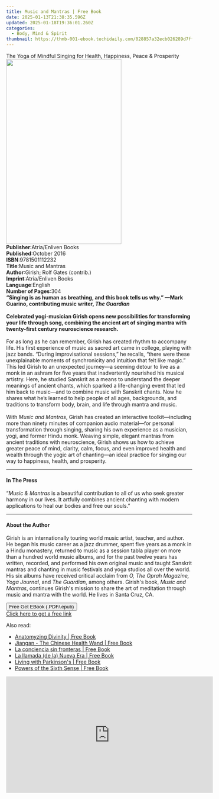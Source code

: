 ```yaml
---
title: Music and Mantras | Free Book
date: 2025-01-13T21:38:35.596Z
updated: 2025-01-18T19:36:01.260Z
categories:
  - Body, Mind & Spirit
thumbnail: https://thmb-001-ebook.techidaily.com/028857a32ecb026289d7ff121b837fafee1e7a82fe432ca98ff84485e3fba83a.jpg
---
```

<main id="book-container">
  <div class="flex flex-col">
    <div class="book-brief flex-1 py-6 px-4 sm:p-6 md:py-10 md:px-8">
      <!-- brief-->
      <div class="book-brief-main">
        The Yoga of Mindful Singing for Health, Happiness, Peace & Prosperity
      </div>
    </div>
    <div
      class="book-meta-info flex-1 grid gap-4 col-start-1 col-end-3 row-start-1 sm:mb-6 sm:grid-cols-4 lg:gap-6 lg:col-start-2 lg:row-end-6 lg:row-span-6 lg:mb-0"
    >
      <div
        class="book-meta-info-left place-content-center mt-4 p-4 text-sm leading-6 col-start-2 col-span-2 dark:text-slate-400"
      >
        <img
          class="w-full h-500 object-cover rounded-lg sm:h-255 sm:col-span-2 lg:col-span-full"
          src="https://img-001-ebook.techidaily.com/d90095d9e8e85f09f3d7076b56c1cad9bae5418cdfd369df78d745b6dbbf0902.jpg"
          alt=""
          width="312"
          height="500"
        />
      </div>
      <div
        class="book-meta-info-right mt-2 col-start-1 row-start-2 col-span-3 self-center"
      >
        <!-- meta data  -->
        <div class="flex flex-col px-4 md:px-8">
          <div class="flex-1">
            <strong>Publisher</strong>:<span class="px-2"
              >Atria/Enliven Books</span
            >
          </div>
          <div class="flex-1">
            <strong>Published</strong>:<span class="px-2">October 2016</span>
          </div>
          <div class="flex-1">
            <strong>ISBN</strong>:<span class="px-2">9781501112232</span>
          </div>
          <div class="flex-1">
            <strong>Title</strong>:<span class="px-2">Music and Mantras</span>
          </div>
          <div class="flex-1">
            <strong>Author</strong>:<span class="px-2"
              >Girish; Rolf Gates (contrib.)</span
            >
          </div>
          <div class="flex-1">
            <strong>Imprint</strong>:<span class="px-2"
              >Atria/Enliven Books</span
            >
          </div>
          <div class="flex-1">
            <strong>Language</strong>:<span class="px-2">English</span>
          </div>
          <div class="flex-1">
            <strong>Number of Pages</strong>:<span class="px-2">304</span>
          </div>
        </div>
      </div>
    </div>
    <div class="book-description flex-1 py-6 px-4 sm:p-6 md:py-10 md:px-8">
      <div class="book-description-main">
        <div accordion-content="" id="description">
          <b
            >“Singing is as human as breathing, and this book tells us why.”
            —Mark Guarino, contributing music writer, <i>The Guardian</i></b
          ><br />
          <br />
          <b
            >Celebrated yogi-musician Girish opens new possibilities for
            transforming your life through song, combining the ancient art of
            singing mantra with twenty-first century neuroscience research.</b
          ><br /><br />For as long as he can remember, Girish has created rhythm
          to accompany life. His first experience of music as sacred art came in
          college, playing with jazz bands. “During improvisational sessions,”
          he recalls, “there were these unexplainable moments of synchronicity
          and intuition that felt like magic.” This led Girish to an unexpected
          journey—a seeming detour to live as a monk in an ashram for five years
          that inadvertently nourished his musical artistry. Here, he studied
          Sanskrit as a means to understand the deeper meanings of ancient
          chants, which sparked a life-changing event that led him back to
          music—and to combine music with Sanskrit chants. Now he shares what
          he’s learned to help people of all ages, backgrounds, and traditions
          to transform body, brain, and life through mantra and music.<br />
          <br />With <i>Music and Mantras</i>, Girish has created an interactive
          toolkit—including more than ninety minutes of companion audio
          material—for personal transformation through singing, sharing his own
          experience as a musician, yogi, and former Hindu monk. Weaving simple,
          elegant mantras from ancient traditions with neuroscience, Girish
          shows us how to achieve greater peace of mind, clarity, calm, focus,
          and even improved health and wealth through the yogic art of
          chanting—an ideal practice for singing our way to happiness, health,
          and prosperity.
        </div>
        <div class="accordion-fader"></div>
      </div>
    </div>
    <div class="book-excerpts flex-1 py-6 px-4 sm:p-6 md:py-10 md:px-8">
      <!-- excerpts-->
      <div class="book-excerpts-main">
        <hr />
        <h4 class="placeholder placeholder-heading">
          <span>In The Press</span>
        </h4>
        <p>
          “<i>Music &amp; Mantras</i>&nbsp;is a beautiful contribution to all of
          us who seek greater harmony in our lives. It artfully combines ancient
          chanting with modern applications to heal our bodies and free our
          souls.”
        </p>
      </div>
    </div>
    <div class="book-about-author flex-1 py-6 px-4 sm:p-6 md:py-10 md:px-8">
      <!-- about author-->
      <div class="book-main-author-main">
        <hr />
        <h4 class="placeholder placeholder-heading">
          <span>About the Author</span>
        </h4>
        <p>
          Girish is an internationally touring world music artist, teacher, and
          author. He began his music career as a jazz drummer, spent five years
          as a monk in a Hindu monastery, returned to music as a session tabla
          player on more than a hundred world music albums, and for the past
          twelve years has written, recorded, and performed his own original
          music and taught Sanskrit mantras and chanting in music festivals and
          yoga studios all over the world. His six albums have received critical
          acclaim from <i>O, The Oprah Magazine, Yoga Journal</i>, and
          <i>The Guardian</i>, among others. Girish's book,
          <i>Music and Mantras</i>, continues Girish's mission to share the art
          of meditation through music and mantra with the world. He lives in
          Santa Cruz, CA.
        </p>
      </div>
    </div>
    <div class="book-free-get flex-1 py-6 px-4 sm:p-6 md:py-10 md:px-8">
      <button
        id="btn-free-get"
        class="bg-blue-500 hover:bg-blue-700 text-white font-bold py-2 px-4 rounded"
      >
        Free Get EBook (.PDF/.epub)
      </button>
      <div id="countdown-display" class="px-2 text-lg mt-2"></div>
      <a
        id="free-link"
        class="hidden bg-blue-500 hover:bg-blue-700 text-white font-bold py-2 px-4 rounded"
        href="https://www.ebooks.com/en-us/book/2262180/music-and-mantras/girish/"
        target="_blank"
        >Click here to get a free link</a
      >
    </div>
    <script>
      let countdownTime = 0;
      let countdownInterval = null;
      document
        .getElementById('btn-free-get')
        .addEventListener('click', startCountdown);
      function startCountdown() {
        countdownTime = new Date().getTime() + 60000 * 3;
        countdownInterval = setInterval(updateCountdown, 1000);
        document.getElementById('btn-free-get').disabled = true;
        document
          .getElementById('btn-free-get')
          .classList.add('bg-gray-500', 'cursor-not-allowed');
      }
      function updateCountdown() {
        let currentTime = new Date().getTime();
        let timeLeft = countdownTime - currentTime;
        let secondsLeft = Math.floor(timeLeft / 1000);
        document.getElementById('countdown-display').innerHTML =
          `Remaining time: ${secondsLeft} seconds.`;
        if (secondsLeft <= 0) {
          clearInterval(countdownInterval);
          document.getElementById('btn-free-get').classList.add('hidden');
          document.getElementById('free-link').classList.remove('hidden');
          document.getElementById('countdown-display').innerHTML = '';
        }
      }
    </script>
  </div>
</main>

<ins class="adsbygoogle"
      style="display:block"
      data-ad-client="ca-pub-7571918770474297"
      data-ad-slot="8358498916"
      data-ad-format="auto"
      data-full-width-responsive="true"></ins>
    

<span class="atpl-alsoreadstyle">Also read:</span>
<div><ul>
<li><a href="https://novels-ebooks.techidaily.com/762647-9781936296279-anatomyzing-divinity/"><u>Anatomyzing Divinity | Free Book</u></a></li>
<li><a href="https://novels-ebooks.techidaily.com/752487-9780857010506-jiangan-the-chinese-health-wand/"><u>Jiangan - The Chinese Health Wand | Free Book</u></a></li>
<li><a href="https://novels-ebooks.techidaily.com/752690-9788472452787-la-conciencia-sin-fronteras/"><u>La conciencia sin fronteras | Free Book</u></a></li>
<li><a href="https://novels-ebooks.techidaily.com/752706-9788472456426-la-llamada-de-la-nueva-era/"><u>La llamada (de la) Nueva Era | Free Book</u></a></li>
<li><a href="https://novels-ebooks.techidaily.com/759998--living-with-parkinsons/"><u>Living with Parkinson's | Free Book</u></a></li>
<li><a href="https://novels-ebooks.techidaily.com/752418-9781780990620-powers-of-the-sixth-sense/"><u>Powers of the Sixth Sense | Free Book</u></a></li>
</ul></div>

<!-- affiliate ads begin -->
<iframe width="560" height="315" src="https://www.youtube.com/embed/aRMCbJxLuwE?si=E5sfJvoqkv1qCMWz" title="YouTube video player" frameborder="0" allow="accelerometer; autoplay; clipboard-write; encrypted-media; gyroscope; picture-in-picture; web-share" referrerpolicy="strict-origin-when-cross-origin" allowfullscreen></iframe>
<!-- affiliate ads end -->

